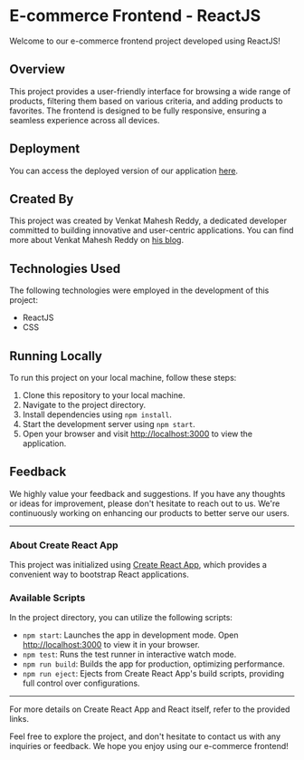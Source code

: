 # E-commerce Frontend - ReactJS

Welcome to our e-commerce frontend project developed using ReactJS!

## Overview

This project provides a user-friendly interface for browsing a wide range of products, filtering them based on various criteria, and adding products to favorites. The frontend is designed to be fully responsive, ensuring a seamless experience across all devices.

## Deployment

You can access the deployed version of our application [here](https://apps-task.onrender.com/).

## Created By

This project was created by Venkat Mahesh Reddy, a dedicated developer committed to building innovative and user-centric applications. You can find more about Venkat Mahesh Reddy on [his blog](https://blog-mern-cfpm.onrender.com/).

## Technologies Used

The following technologies were employed in the development of this project:

- ReactJS
- CSS

## Running Locally

To run this project on your local machine, follow these steps:

1. Clone this repository to your local machine.
2. Navigate to the project directory.
3. Install dependencies using `npm install`.
4. Start the development server using `npm start`.
5. Open your browser and visit [http://localhost:3000](http://localhost:3000) to view the application.

## Feedback

We highly value your feedback and suggestions. If you have any thoughts or ideas for improvement, please don't hesitate to reach out to us. We're continuously working on enhancing our products to better serve our users.

---

### About Create React App

This project was initialized using [Create React App](https://github.com/facebook/create-react-app), which provides a convenient way to bootstrap React applications.

### Available Scripts

In the project directory, you can utilize the following scripts:

- `npm start`: Launches the app in development mode. Open [http://localhost:3000](http://localhost:3000) to view it in your browser.
- `npm test`: Runs the test runner in interactive watch mode.
- `npm run build`: Builds the app for production, optimizing performance.
- `npm run eject`: Ejects from Create React App's build scripts, providing full control over configurations.

---

For more details on Create React App and React itself, refer to the provided links.

Feel free to explore the project, and don't hesitate to contact us with any inquiries or feedback. We hope you enjoy using our e-commerce frontend!
